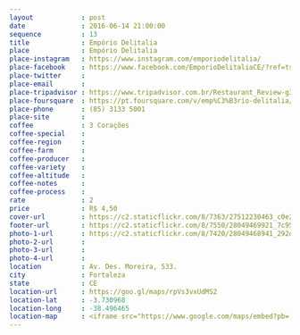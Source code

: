 ```yaml
---
layout            : post
date              : 2016-06-14 21:00:00
sequence          : 13
title             : Empório Delitalia
place             : Empório Delitalia
place-instagram   : https://www.instagram.com/emporiodelitalia/
place-facebook    : https://www.facebook.com/EmporioDelitaliaCE/?ref=ts&fref=ts&qsefr=1
place-twitter     : 
place-email       : 
place-tripadvisor : https://www.tripadvisor.com.br/Restaurant_Review-g303293-d2032560-Reviews-Emporio_Delitalia-Fortaleza_State_of_Ceara.html
place-foursquare  : https://pt.foursquare.com/v/emp%C3%B3rio-delitalia/4b7de5d2f964a52092d82fe3
place-phone       : (85) 3133 5001
place-site        : 
coffee            : 3 Corações
coffee-special    : 
coffee-region     : 
coffee-farm       : 
coffee-producer   : 
coffee-variety    : 
coffee-altitude   : 
coffee-notes      : 
coffee-process    : 
rate              : 2
price             : R$ 4,50
cover-url         : https://c2.staticflickr.com/8/7363/27512230463_c0e2e3eb93_o.jpg
footer-url        : https://c2.staticflickr.com/8/7550/28049469921_7c95680ee0_o.jpg
photo-1-url       : https://c2.staticflickr.com/8/7420/28049468941_292d033686_o.jpg
photo-2-url       : 
photo-3-url       : 
photo-4-url       : 
location          : Av. Des. Moreira, 533.
city              : Fortaleza
state             : CE
location-url      : https://goo.gl/maps/rpVs3vxUdMS2
location-lat      : -3.730968
location-long     : -38.496465
location-map      : <iframe src="https://www.google.com/maps/embed?pb=!1m18!1m12!1m3!1d3981.3621044628817!2d-38.498621385731305!3d-3.731005044229322!2m3!1f0!2f0!3f0!3m2!1i1024!2i768!4f13.1!3m3!1m2!1s0x7c74864bdd382d7%3A0xa8b87a97949f1bdb!2sEmp%C3%B3rio+Delitalia!5e0!3m2!1spt-BR!2sbr!4v1468170893759" width="100%" height="450" frameborder="0" style="border:0" scrolling="no"></iframe>
---
```

